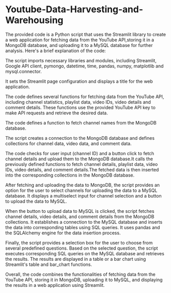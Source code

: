 # Youtube-Data-Harvesting-and-Warehousing
The provided code is a Python script that uses the Streamlit library to create a web application for fetching data from the YouTube API,storing it in a MongoDB database, and uploading it to a MySQL database for further analysis. Here's a brief explanation of the code:

The script imports necessary libraries and modules, including Streamlit, Google API client, pymongo, datetime, time, pandas, numpy, matplotlib and mysql.connector.

It sets the Streamlit page configuration and displays a title for the web application.

The code defines several functions for fetching data from the YouTube API, including channel statistics, playlist data, video IDs, video details and comment details. These functions use the provided YouTube API key to make API requests and retrieve the desired data.

The code defines a function to fetch channel names from the MongoDB database.

The script creates a connection to the MongoDB database and defines collections for channel data, video data, and comment data.

The code checks for user input (channel ID) and a button click to fetch channel details and upload them to the MongoDB database.It calls the previously defined functions to fetch channel details, playlist data, video IDs, video details, and comment details.The fetched data is then inserted into the corresponding collections in the MongoDB database.

After fetching and uploading the data to MongoDB, the script provides an option for the user to select channels for uploading the data to a MySQL database. It displays a multiselect input for channel selection and a button to upload the data to MySQL.

When the button to upload data to MySQL is clicked, the script fetches channel details, video details, and comment details from the MongoDB collections. It establishes a connection to the MySQL database and inserts the data into corresponding tables using SQL queries. It uses pandas and the SQLAlchemy engine for the data insertion process.

Finally, the script provides a selection box for the user to choose from several predefined questions. Based on the selected question, the script executes
corresponding SQL queries on the MySQL database and retrieves the results. The results are displayed in a table or a bar chart using Streamlit's table and bar_chart functions.

Overall, the code combines the functionalities of fetching data from the YouTube API, storing it in MongoDB, uploading it to MySQL, and displaying the results in a web application using Streamlit.
